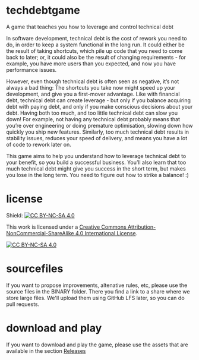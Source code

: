# techdebtgame
A game that teaches you how to leverage and control technical debt

In software development, technical debt is the cost of rework you need to do, in order to keep a system functional in the long run. 
It could either be the result of taking shortcuts, which pile up code that you need to come back to later; 
or, it could also be the result of changing requirements - for example, you have more users than you expected, and now you have performance issues.

However, even though technical debt is often seen as negative, it’s not always a bad thing: The shortcuts you take now might speed up your development, and give you a first-mover advantage.
Like with financial debt, technical debt can create leverage - but only if you balance acquiring debt with paying debt, and only if you make conscious decisions about your debt. Having both too much, and too little technical debt can slow you down!
For example, not having any technical debt probably means that you’re over engineering or doing premature optimisation, slowing down how quickly you ship new features. 
Similarly, too much technical debt results in stability issues, reduces your speed of delivery, and means you have a lot of code to rework later on.

This game aims to help you understand how to leverage technical debt to your benefit, so you build a successful business. 
You’ll also learn that too much technical debt might give you success in the short term, but makes you lose in the long term. 
You need to figure out how to strike a balance! :)

# license
Shield: [![CC BY-NC-SA 4.0][cc-by-nc-sa-shield]][cc-by-nc-sa]

This work is licensed under a
[Creative Commons Attribution-NonCommercial-ShareAlike 4.0 International License][cc-by-nc-sa].

[![CC BY-NC-SA 4.0][cc-by-nc-sa-image]][cc-by-nc-sa]

[cc-by-nc-sa]: http://creativecommons.org/licenses/by-nc-sa/4.0/
[cc-by-nc-sa-image]: https://licensebuttons.net/l/by-nc-sa/4.0/88x31.png
[cc-by-nc-sa-shield]: https://img.shields.io/badge/License-CC%20BY--NC--SA%204.0-lightgrey.svg

# sourcefiles
If you want to propose improvements, altenative rules, etc, please use the source files in the BINARY folder.
There you find a link to a share where we store large files.
We'll upload them using GitHub LFS later, so you can do pull requests.

# download and play
If you want to download and play the game, please use the assets that are available in the section [Releases](https://github.com/arjenderuiter/techdebtgame/releases)
